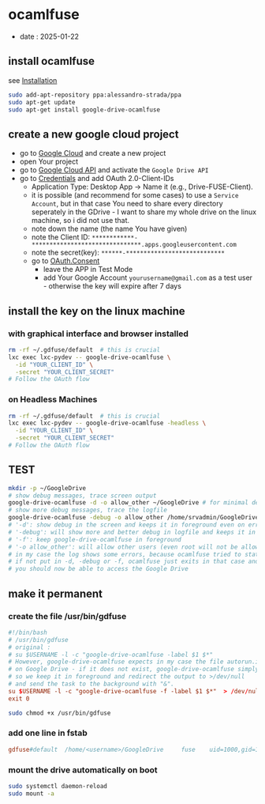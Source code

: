 # ocamlfuse

- date : 2025-01-22

## install ocamlfuse

see [Installation](https://github.com/astrada/google-drive-ocamlfuse/wiki/Installation)

```bash
sudo add-apt-repository ppa:alessandro-strada/ppa
sudo apt-get update
sudo apt-get install google-drive-ocamlfuse
```

## create a new google cloud project

- go to [Google Cloud](https://console.cloud.google.com) and create a new project
- open Your project
- go to [Google Cloud API](https://console.cloud.google.com/apis/dashboard) and activate the `Google Drive API`
- go to [Credentials](https://console.cloud.google.com/apis/credentials) and add OAuth 2.0-Client-IDs
  - Application Type: Desktop App → Name it (e.g., Drive-FUSE-Client).
  - it is possible (and recommend for some cases) to use a `Service Account`, but in that case You need to share every
    directory seperately in the GDrive - I want to share my whole drive on the linux machine, so i did not use that. 
  - note down the name (the name You have given)
  - note the Client ID: `************-*******************************.apps.googleusercontent.com`
  - note the secret(key): `******-****************************`
  - go to [OAuth.Consent](https://console.cloud.google.com/apis/credentials/consent)
    - leave the APP in Test Mode
    - add Your Google Account `yourusername@gmail.com` as a test user - otherwise the key will expire after 7 days

## install the key on the linux machine

### with graphical interface and browser installed

```bash
rm -rf ~/.gdfuse/default  # this is crucial
lxc exec lxc-pydev -- google-drive-ocamlfuse \
  -id "YOUR_CLIENT_ID" \
  -secret "YOUR_CLIENT_SECRET"
# Follow the OAuth flow
```

### on Headless Machines

```bash
rm -rf ~/.gdfuse/default  # this is crucial
lxc exec lxc-pydev -- google-drive-ocamlfuse -headless \
  -id "YOUR_CLIENT_ID" \
  -secret "YOUR_CLIENT_SECRET"
# Follow the OAuth flow
```

## TEST

```bash
mkdir -p ~/GoogleDrive
# show debug messages, trace screen output
google-drive-ocamlfuse -d -o allow_other ~/GoogleDrive # for minimal debug output 
# show more debug messages, trace the logfile
google-drive-ocamlfuse -debug -o allow_other /home/srvadmin/GoogleDrive
# '-d': show debug in the screen and keeps it in foreground even on errors, check carefully for errors
# '-debug': will show more and better debug in logfile and keeps it in foreground even on errors, check carefully for errors
# '-f': keep google-drive-ocamlfuse in foreground 
# '-o allow_other': will allow other users (even root will not be allowed if not set) to access the drive
# in my case the log shows some errors, because ocamlfuse tried to stat `autorun.inf' which does not exist on my GoogleDrive
# if not put in -d, -debug or -f, ocamlfuse just exits in that case and does not work, just because of a missing file or directory 
# you should now be able to access the Google Drive
```

## make it permanent 

### create the file /usr/bin/gdfuse 

```conf
#!/bin/bash
# /usr/bin/gdfuse
# original : 
# su $USERNAME -l -c "google-drive-ocamlfuse -label $1 $*"
# However, google-drive-ocamlfuse expects in my case the file autorun.inf
# on Google Drive - if it does not exist, google-drive-ocamlfuse simply stops.
# so we keep it in foreground and redirect the output to >/dev/null
# and send the task to the background with "&".
su $USERNAME -l -c "google-drive-ocamlfuse -f -label $1 $*"  > /dev/null 2>&1 &
exit 0
```
```bash
sudo chmod +x /usr/bin/gdfuse
```

### add one line in fstab

```conf
gdfuse#default  /home/<username>/GoogleDrive     fuse    uid=1000,gid=1000,allow_other,user,_netdev     0       0
```

### mount the drive automatically on boot

```bash
sudo systemctl daemon-reload
sudo mount -a
```
